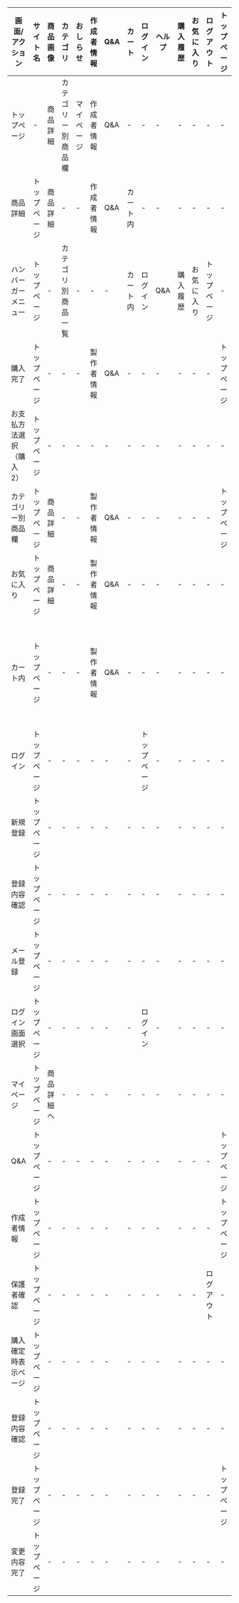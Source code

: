 |画面/アクション|サイト名|商品画像|カテゴリ|おしらせ|作成者情報|Q&A|カート|ログイン|ヘルプ|購入履歴|お気に入り|ログアウト|トップページ|確定|変更|登録|新規登録|登録確認|メール|
|---------------|--------|-------|--------|--------|---------|---|------|--------|-----|---------|---------|----------|------------|---|----|----|--------|----|-|
|トップページ|-|商品詳細|カテゴリー別商品欄|マイページ|作成者情報|Q&A|-|-|-|-|-|-|-|-|-|-|-|-|-|
|商品詳細|トップページ|商品詳細|-|-|作成者情報|Q&A|カート内|-|-|-|-|-|-|-|-|-|-|-|-|
|ハンバーガーメニュー|トップページ|-|カテゴリ別商品一覧|-|-|-|カート内|ログイン|Q&A|購入履歴|お気に入り|トップページ|-|-|変更|-|-|-|-|
|購入完了|トップページ|-|-|-|製作者情報|Q&A|-|-|-|-|-|-|トップページ|-|-|-|-|-|-|
|お支払方法選択（購入2）|トップページ|-|-|-|-|-|-|-|-|-|-|-|-|購入完了|マイページ|-|-|-|-|
|カテゴリー別商品欄|トップページ|商品詳細|-|-|製作者情報|Q&A|-|-|-|-|-|-|トップページ|-|-|-|-|-|-|
|お気に入り|トップページ|商品詳細|-|-|製作者情報|Q&A|-|-|-|-|-|-|-|-|トップページ|-|-|-|-|-|-|
|カート内|トップページ|-|-|-|製作者情報|Q&A|-|-|-|-|-|-|-|購入確定時表示ページ|-|-|-|-|-|
|ログイン|トップページ|-|-|-|-|-|-|トップページ|-|-|-|-|-|-|-|-|-|-|-|
|新規登録|トップページ|-|-|-|-|-|-|-|-|-|-|-|-|-|-|-|内容確認|-|-|
|登録内容確認|トップページ|-|-|-|-|-|-|-|-|-|-|-|-|-|-|トップページ|-|-|-|
|メール登録|トップページ|-|-|-|-|-|-|-|-|-|-|-|-|-|-|新規登録|-|-|-|
|ログイン画面選択|トップページ|-|-|-|-|-|-|ログイン|-|-|-|-|-|-|-|-|-|-|メール|
|マイページ|トップページ|商品詳細へ|-|-|-|-|-|-|-|-|-|-|-|-|-|-|-|-|-|
|Q&A|トップページ|-|-|-|-|-|-|-|-|-|-|-|トップページ|-|-|-|-|-|-|
|作成者情報|トップページ|-|-|-|-|-|-|-|-|-|-|-|トップページ|-|-|-|-|-|-|
|保護者確認|トップページ|-|-|-|-|-|-|-|-|-|-|ログアウト|-|-|-|-|-|-|-|
|購入確定時表示ページ|トップページ|-|-|-|-|-|-|-|-|-|-|-|-|購入2|-|-|-|-|-|
|登録内容確認|トップページ|-|-|-|-|-|-|-|-|-|-|-|-|-|-|登録完了|-|-|-|
|登録完了|トップページ|-|-|-|-|-|-|-|-|-|-|-|トップページ|-|-|-|-|-|-|
|変更内容完了|トップページ|-|-|-|-|-|-|-|-|-|-|-|-|とっぷ|-|-|-|-|-|-|
